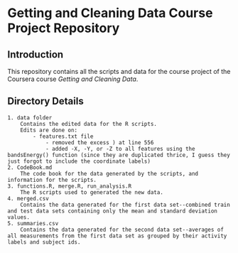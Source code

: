 # Getting and Cleaning Data Course Project Repository

## Introduction

This repository contains all the scripts and data for the course project of the Coursera course _Getting and Cleaning Data_.

## Directory Details

	1. data folder
		Contains the edited data for the R scripts.
		Edits are done on:
			- features.txt file
				- removed the excess ) at line 556
				- added -X, -Y, or -Z to all features using the bandsEnergy() function (since they are duplicated thrice, I guess they just forgot to include the coordinate labels)
	2. CodeBook.md
		The code book for the data generated by the scripts, and information for the scripts.
	3. functions.R, merge.R, run_analysis.R
		The R scripts used to generated the new data.
	4. merged.csv
		Contains the data generated for the first data set--combined train and test data sets containing only the mean and standard deviation values.
	5. summaries.csv
		Contains the data generated for the second data set--averages of all measurements from the first data set as grouped by their activity labels and subject ids.